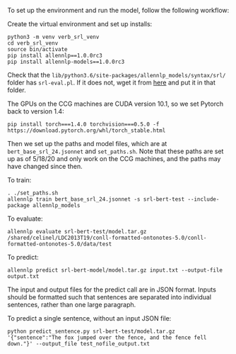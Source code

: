 To set up the environment and run the model, follow the following workflow:

Create the virtual environment and set up installs:
```
python3 -m venv verb_srl_venv
cd verb_srl_venv
source bin/activate
pip install allennlp==1.0.0rc3
pip install allennlp-models==1.0.0rc3
```
Check that the `lib/python3.6/site-packages/allennlp_models/syntax/srl/` folder has `srl-eval.pl`. If it does not, wget it from [here](https://github.com/allenai/allennlp-models/blob/83a14c4f4bef0c3e99f47dd1f380b48cbbba0ba6/allennlp_models/syntax/srl/srl-eval.pl) and put it in that folder.

The GPUs on the CCG machines are CUDA version 10.1, so we set Pytorch back to version 1.4:
```
pip install torch===1.4.0 torchvision===0.5.0 -f https://download.pytorch.org/whl/torch_stable.html
```

Then we set up the paths and model files, which are at `bert_base_srl_24.jsonnet` and `set_paths.sh`. Note that these paths are set up as of 5/18/20 and only work on the CCG machines, and the paths may have changed since then.

To train:
```
. ./set_paths.sh
allennlp train bert_base_srl_24.jsonnet -s srl-bert-test --include-package allennlp_models
```

To evaluate:
```
allennlp evaluate srl-bert-test/model.tar.gz /shared/celinel/LDC2013T19/conll-formatted-ontonotes-5.0/conll-formatted-ontonotes-5.0/data/test
```

To predict:
```
allennlp predict srl-bert-model/model.tar.gz input.txt --output-file output.txt
```
The input and output files for the predict call are in JSON format. Inputs should be formatted such that sentences are separated into individual sentences, rather than one large paragraph.

To predict a single sentence, without an input JSON file:
```
python predict_sentence.py srl-bert-test/model.tar.gz '{"sentence":"The fox jumped over the fence, and the fence fell down."}' --output_file test_nofile_output.txt 
```
